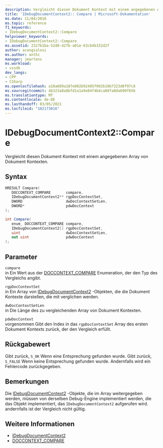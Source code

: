 ```yaml
---
description: Vergleicht diesen Dokument Kontext mit einem angegebenen Array von Dokument Kontexten.
title: 'IDebugDocumentContext2:: Compare | Microsoft-Dokumentation'
ms.date: 11/04/2016
ms.topic: reference
f1_keywords:
- IDebugDocumentContext2::Compare
helpviewer_keywords:
- IDebugDocumentContext2::Compare
ms.assetid: 2327b1ba-52d0-42fb-a01e-63cb4b332d2f
author: acangialosi
ms.author: anthc
manager: jmartens
ms.workload:
- vssdk
dev_langs:
- CPP
- CSharp
ms.openlocfilehash: a18a689a187e802b92485f092b10b7323d0f97c8
ms.sourcegitcommit: 4b323a8a8bfd1a1a9e84f4b4ca88fa8da690f656
ms.translationtype: MT
ms.contentlocale: de-DE
ms.lasthandoff: 03/05/2021
ms.locfileid: "102173016"
---
```

# <a name="idebugdocumentcontext2compare"></a>IDebugDocumentContext2::Compare
Vergleicht diesen Dokument Kontext mit einem angegebenen Array von Dokument Kontexten.

## <a name="syntax"></a>Syntax

```cpp
HRESULT Compare( 
   DOCCONTEXT_COMPARE       compare,
   IDebugDocumentContext2** rgpDocContextSet,
   DWORD                    dwDocContextSetLen,
   DWORD*                   pdwDocContext
);
```

```csharp
int Compare( 
   enum_ DOCCONTEXT_COMPARE compare,
   IDebugDocumentContext2[] rgpDocContextSet,
   uint                     dwDocContextSetLen,
   out uint                 pdwDocContext
);
```

## <a name="parameters"></a>Parameter
`compare`\
in Ein Wert aus der [DOCCONTEXT_COMPARE](../../../extensibility/debugger/reference/doccontext-compare.md) Enumeration, der den Typ des Vergleichs angibt.

`rgpDocContextSet`\
in Ein Array von [IDebugDocumentContext2](../../../extensibility/debugger/reference/idebugdocumentcontext2.md) -Objekten, die die Dokument Kontexte darstellen, die mit verglichen werden.

`dwDocContextSetLen`\
in Die Länge des zu vergleichenden Array von Dokument Kontexten.

`pdwDocContext`\
vorgenommen Gibt den Index in das `rgpDocContextSet` Array des ersten Dokument Kontexts zurück, der den Vergleich erfüllt.

## <a name="return-value"></a>Rückgabewert
 Gibt zurück, `S_OK` Wenn eine Entsprechung gefunden wurde. Gibt zurück, `S_FALSE` Wenn keine Entsprechung gefunden wurde. Andernfalls wird ein Fehlercode zurückgegeben.

## <a name="remarks"></a>Bemerkungen
 Die [IDebugDocumentContext2](../../../extensibility/debugger/reference/idebugdocumentcontext2.md) -Objekte, die im Array weitergegeben werden, müssen von derselben Debug-Engine implementiert werden, die das Objekt implementiert, das `IDebugDocumentContext2` aufgerufen wird. andernfalls ist der Vergleich nicht gültig.

## <a name="see-also"></a>Weitere Informationen
- [IDebugDocumentContext2](../../../extensibility/debugger/reference/idebugdocumentcontext2.md)
- [DOCCONTEXT_COMPARE](../../../extensibility/debugger/reference/doccontext-compare.md)
